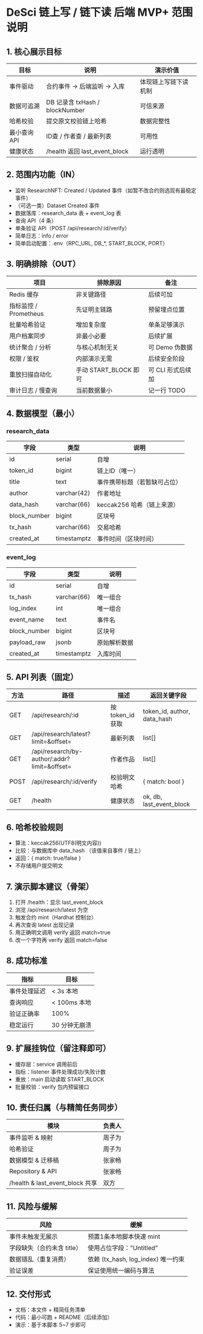# DeSci 链上写 / 链下读 后端 MVP+ 范围说明

## 1. 核心展示目标
| 目标 | 说明 | 演示价值 |
|------|------|----------|
| 事件驱动 | 合约事件 -> 后端监听 -> 入库 | 体现链上写链下读机制 | 
| 数据可追溯 | DB 记录含 txHash / blockNumber | 可信来源 | 
| 哈希校验 | 提交原文校验链上哈希 | 数据完整性 | 
| 最小查询API | ID查 / 作者查 / 最新列表 | 可用性 | 
| 健康状态 | /health 返回 last_event_block | 运行透明 | 

## 2. 范围内功能（IN）
- 监听 ResearchNFT: Created / Updated 事件（如暂不改合约则选现有最稳定事件）
- （可选一类）Dataset Created 事件
- 数据落库：research_data 表 + event_log 表
- 查询 API（4 条）
- 单条验证 API（POST /api/research/:id/verify）
- 简单日志：info / error
- 简单启动配置：.env（RPC_URL, DB_*, START_BLOCK, PORT）

## 3. 明确排除（OUT）
| 项目 | 排除原因 | 备注 |
|------|----------|------|
| Redis 缓存 | 非关键路径 | 后续可加 |
| 指标监控 / Prometheus | 先证明主链路 | 预留埋点位置 | 
| 批量哈希验证 | 增加复杂度 | 单条足够演示 | 
| 用户档案同步 | 非最小必要 | 后续扩展 | 
| 统计聚合 / 分析 | 与核心机制无关 | 可 Demo 伪数据 | 
| 权限 / 鉴权 | 内部演示无需 | 后续安全阶段 | 
| 重放扫描自动化 | 手动 START_BLOCK 即可 | 可 CLI 形式后续加 | 
| 审计日志 / 慢查询 | 当前数据量小 | 记一行 TODO | 

## 4. 数据模型（最小）
### research_data
| 字段 | 类型 | 说明 |
|------|------|------|
| id | serial | 自增 | 
| token_id | bigint | 链上ID（唯一） |
| title | text | 事件携带标题（若暂缺可占位） |
| author | varchar(42) | 作者地址 |
| data_hash | varchar(66) | keccak256 哈希（链上来源） |
| block_number | bigint | 区块号 |
| tx_hash | varchar(66) | 交易哈希 |
| created_at | timestamptz | 事件时间（区块时间） |

### event_log
| 字段 | 类型 | 说明 |
|------|------|------|
| id | serial | 自增 |
| tx_hash | varchar(66) | 唯一组合 |
| log_index | int | 唯一组合 |
| event_name | text | 事件名 |
| block_number | bigint | 区块号 |
| payload_raw | jsonb | 原始解析数据 |
| created_at | timestamptz | 入库时间 |

## 5. API 列表（固定）
| 方法 | 路径 | 描述 | 返回关键字段 |
|------|------|------|---------------|
| GET | /api/research/:id | 按 token_id 获取 | token_id, author, data_hash |
| GET | /api/research/latest?limit=&offset= | 最新列表 | list[] |
| GET | /api/research/by-author/:addr?limit=&offset= | 作者作品 | list[] |
| POST | /api/research/:id/verify | 校验明文哈希 | { match: bool } |
| GET | /health | 健康状态 | ok, db, last_event_block |

## 6. 哈希校验规则
- 算法：keccak256(UTF8(明文内容))
- 比较：与数据库中 data_hash （该值来自事件 / 链上）
- 返回：{ match: true/false }
- 不存储用户提交明文

## 7. 演示脚本建议（骨架）
1. 打开 /health：显示 last_event_block
2. 浏览 /api/research/latest 为空
3. 触发合约 mint（Hardhat 控制台）
4. 再次查询 latest 出现记录
5. 用正确明文调用 verify 返回 match=true
6. 改一个字符再 verify 返回 match=false

## 8. 成功标准
| 指标 | 目标 |
|------|------|
| 事件处理延迟 | < 3s 本地 |
| 查询响应 | < 100ms 本地 |
| 验证正确率 | 100% |
| 稳定运行 | 30 分钟无崩溃 |

## 9. 扩展挂钩位（留注释即可）
- 缓存层：service 调用前后
- 指标：listener 事件处理成功/失败计数
- 重放：main 启动读取 START_BLOCK
- 批量校验：verify 包内预留接口

## 10. 责任归属（与精简任务同步）
| 模块 | 负责人 |
|------|--------|
| 事件监听 & 映射 | 周子为 |
| 哈希验证 | 周子为 |
| 数据模型 & 迁移稿 | 张家畅 |
| Repository & API | 张家畅 |
| /health & last_event_block 共享 | 双方 |

## 11. 风险与缓解
| 风险 | 缓解 |
|------|------|
| 事件未触发无展示 | 预置1条本地脚本快速 mint |
| 字段缺失（合约未含 title） | 使用占位字段："Untitled" |
| 数据错乱（重复消费） | 依赖 (tx_hash, log_index) 唯一约束 |
| 验证误差 | 保证使用统一编码与算法 |

## 12. 交付形式
- 文档：本文件 + 精简任务清单
- 代码：最小可跑 + README（后续添加）
- 演示：基于本脚本 5~7 步即可

